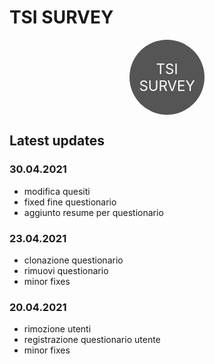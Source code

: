 # TSI SURVEY

<div style="display:flex;align-items:center;text-align:center;align-content:center;width:120px;height:120px;border-radius:999rem;background-color:#555;color:#fff;margin:0 auto;">
<div style="flex:1 1 0;font-size:1.4rem;">TSI SURVEY</div>
</div>

## Latest updates  

### 30.04.2021
- modifica quesiti
- fixed fine questionario
- aggiunto resume per questionario

### 23.04.2021
- clonazione questionario
- rimuovi questionario
- minor fixes

### 20.04.2021
- rimozione utenti
- registrazione questionario utente
- minor fixes


